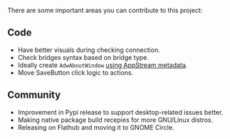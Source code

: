 There are some important areas you can contribute to this project:

## Code
* Have better visuals during checking connection.
* Check bridges syntax based on bridge type.
* Ideally create `AdwAboutWindow` [using AppStream metadata](https://gnome.pages.gitlab.gnome.org/libadwaita/doc/main/ctor.AboutWindow.new_from_appdata.html).
* Move SaveButton click logic to actions.

## Community
* Improvement in Pypi release to support desktop-related issues better.
* Making native package build recepies for more GNU/Linux distros.
* Releasing on Flathub and moving it to GNOME Circle.
